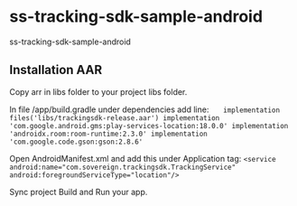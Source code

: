 # ss-tracking-sdk-sample-android

ss-tracking-sdk-sample-android
## Installation AAR
Copy arr in libs folder to your project libs folder.

In file /app/build.gradle under dependencies add line:
`   implementation files('libs/trackingsdk-release.aar')
    implementation 'com.google.android.gms:play-services-location:18.0.0'
    implementation 'androidx.room:room-runtime:2.3.0'
    implementation 'com.google.code.gson:gson:2.8.6'`
    
Open AndroidManifest.xml and add this under Application tag:
    `<service android:name="com.sovereign.trackingsdk.TrackingService"
        android:foregroundServiceType="location"/>`
        
Sync project
Build and Run your app.
